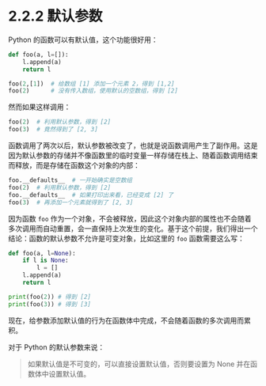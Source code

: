 # 2.2.2 默认参数

Python 的函数可以有默认值，这个功能很好用：

```python
def foo(a, l=[]):
	l.append(a)
	return l

foo(2,[1])  # 给数组 [1] 添加一个元素 2，得到 [1,2]
foo(2)      # 没有传入数组，使用默认的空数组，得到 [2]
```

然而如果这样调用：

```python
foo(2)  # 利用默认参数，得到 [2]
foo(3)  # 竟然得到了 [2, 3]
```

函数调用了两次以后，默认参数被改变了，也就是说函数调用产生了副作用。这是因为默认参数的存储并不像函数里的临时变量一样存储在栈上、随着函数调用结束而释放，而是存储在函数这个对象的内部：

```python
foo.__defaults__  # 一开始确实是空数组
foo(2)  # 利用默认参数，得到 [2]
foo.__defaults__  # 如果打印出来看，已经变成 [2] 了
foo(3)  # 再添加一个元素就得到了 [2, 3]
```

因为函数 `foo` 作为一个对象，不会被释放，因此这个对象内部的属性也不会随着多次调用而自动重置，会一直保持上次发生的变化。基于这个前提，我们得出一个结论：函数的默认参数不允许是可变对象，比如这里的 `foo` 函数需要这么写：

```python
def foo(a, l=None):
	if l is None:
		l = []
	l.append(a)
	return l

print(foo(2)) # 得到 [2]
print(foo(3)) # 得到 [3]
```

现在，给参数添加默认值的行为在函数体中完成，不会随着函数的多次调用而累积。

对于 Python 的默认参数来说：

>如果默认值是不可变的，可以直接设置默认值，否则要设置为 None 并在函数体中设置默认值。
